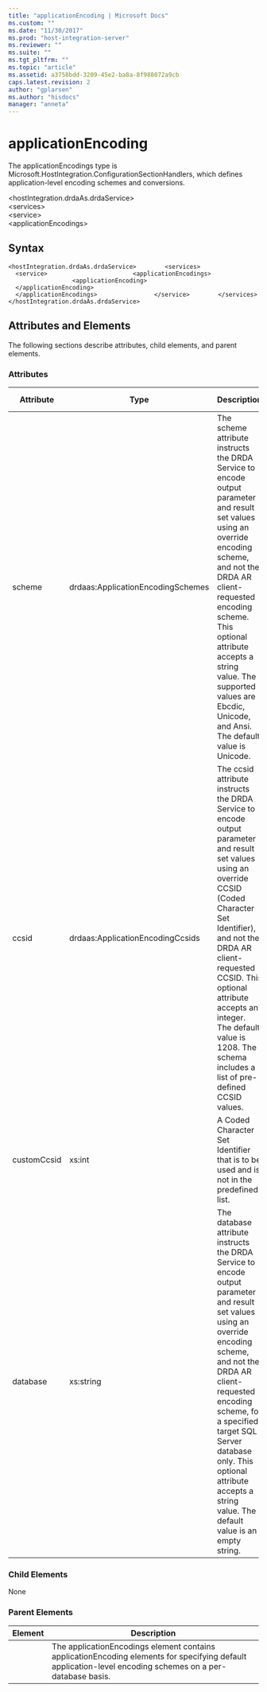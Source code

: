 ```yaml
---
title: "applicationEncoding | Microsoft Docs"
ms.custom: ""
ms.date: "11/30/2017"
ms.prod: "host-integration-server"
ms.reviewer: ""
ms.suite: ""
ms.tgt_pltfrm: ""
ms.topic: "article"
ms.assetid: a3758bdd-3209-45e2-ba8a-8f988072a9cb
caps.latest.revision: 2
author: "gplarsen"
ms.author: "hisdocs"
manager: "anneta"
---
```

# applicationEncoding
The applicationEncodings type is Microsoft.HostIntegration.ConfigurationSectionHandlers, which defines  application-level encoding schemes and conversions.  
  
 \<hostIntegration.drdaAs.drdaService>  
\<services>  
\<service>  
\<applicationEncodings>  
  
## Syntax  
  
```  
<hostIntegration.drdaAs.drdaService>        <services>                <service>                        <applicationEncodings>                                <applicationEncoding>                                </applicationEncoding>                        </applicationEncodings>                </service>        </services></hostIntegration.drdaAs.drdaService>  
```  
  
## Attributes and Elements  
 The following sections describe attributes, child elements, and parent elements.  
  
### Attributes  
  
|Attribute|Type|Description|Required|Default Value|  
|---------------|----------|-----------------|--------------|-------------------|  
|scheme|drdaas:ApplicationEncodingSchemes|The scheme attribute instructs the DRDA Service to encode output parameter and result set values using an override encoding scheme, and not the DRDA AR client-requested encoding scheme. This optional attribute accepts a string value. The supported values are Ebcdic, Unicode, and Ansi. The default value is Unicode.|true|n/a|  
|ccsid|drdaas:ApplicationEncodingCcsids|The ccsid attribute instructs the DRDA Service to encode output parameter and result set values using an override CCSID (Coded Character Set Identifier), and not the DRDA AR client-requested CCSID. This optional attribute accepts an integer. The default value is 1208. The schema includes a list of pre-defined CCSID values.|true|n/a|  
|customCcsid|xs:int|A Coded Character Set Identifier that is to be used and is not in the predefined list.|false|-1|  
|database|xs:string|The database attribute instructs the DRDA Service to encode output parameter and result set values using an override encoding scheme, and not the DRDA AR client-requested encoding scheme, for a specified target SQL Server database only. This optional attribute accepts a string value. The default value is an empty string.|true|n/a|  
  
### Child Elements  
 None  
  
### Parent Elements  
  
|Element|Description|  
|-------------|-----------------|  
||The applicationEncodings element contains applicationEncoding elements for specifying default application-level encoding schemes on a per-database basis.|